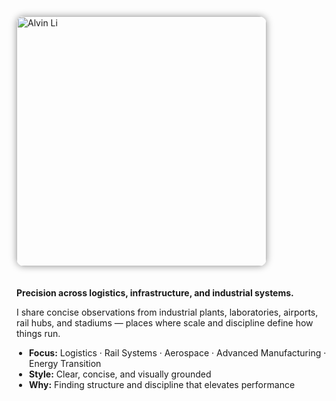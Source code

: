 <style>
.hero {
  display: flex;
  flex-wrap: wrap;
  align-items: flex-start;
  gap: 20px;
  margin: 0 0 24px 0;
}

.hero__img {
  width: 400px;              /* desktop/tablet */
  border-radius: 12px;
  box-shadow: 0 0 12px rgba(0,0,0,0.4);
}

.hero__body {
  flex: 1 1 auto;
  text-align: left;          /* ensure left alignment for text & bullets */
}

.hero__body ul {
  padding-left: 20px;        /* indent bullets nicely */
  list-style-position: outside;
}

@media (max-width: 768px) {
  .hero {
    flex-direction: column;
    align-items: center;
    text-align: center;
  }

  .hero__img {
    width: 60%;              /* smaller avatar on mobile */
    max-width: 320px;
  }

  .hero__body {
    text-align: left;        /* override centering for bullet points */
    width: 90%;
  }
}
</style>

<div class="hero">
  <img src="/alvin-site/assets/yomori-512.png"
       alt="Alvin Li" class="hero__img" />
  <div class="hero__body">
    <p><strong>Precision across logistics, infrastructure, and industrial systems.</strong></p>
    <p>I share concise observations from industrial plants, laboratories, airports, rail hubs, and stadiums — places where scale and discipline define how things run.</p>
    <ul>
      <li><strong>Focus:</strong> Logistics · Rail Systems · Aerospace · Advanced Manufacturing · Energy Transition</li>
      <li><strong>Style:</strong> Clear, concise, and visually grounded</li>
      <li><strong>Why:</strong> Finding structure and discipline that elevates performance</li>
    </ul>
  </div>
</div>
